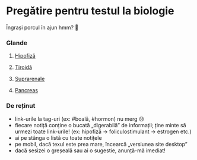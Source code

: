 # Pregătire pentru testul la biologie

Îngrași porcul în ajun hmm? 🥲

### Glande

1) [Hipofiză](https://dazorplasma.github.io/biologie/ObsidianMainVault/Forest%20of%20Knowledge/School/Biologie/Glande/Hipofiz%C4%83.html)

2) [Tiroidă](https://dazorplasma.github.io/biologie/ObsidianMainVault/Forest%20of%20Knowledge/School/Biologie/Glande/Tiroid%C4%83.html)

3) [Suprarenale](https://dazorplasma.github.io/biologie/ObsidianMainVault/Forest%20of%20Knowledge/School/Biologie/Glande/Suprarenale.html)

4) [Pancreas](https://dazorplasma.github.io/biologie/ObsidianMainVault/Forest%20of%20Knowledge/School/Biologie/Glande/Pancreas.html)

### De reținut
- link-urile la tag-uri (ex: #boală, #hormon) nu merg 😢
- fiecare notiță conține o bucată „digerabilă” de informații; ține minte să urmezi toate link-urile! (ex: hipofiză -> foliculostimulant -> estrogen etc.)
- ai pe stânga o listă cu toate notițele
- pe mobil, dacă texul este prea mare, încearcă „versiunea site desktop”
- dacă sesizei o greșeală sau ai o sugestie, anunță-mă imediat!